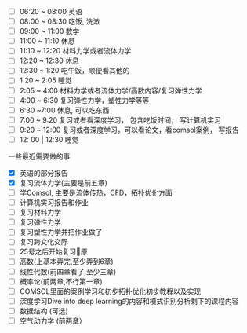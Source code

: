 - [ ] 06:20 ~ 08:00 英语
- [ ] 08:00 ~ 08:30 吃饭, 洗漱
- [ ] 09:00 ~ 11:00 数学
- [ ] 11:00 ~ 11:10 休息
- [ ] 11:10 ~ 12:20 材料力学或者流体力学
- [ ] 12:20 ~ 12:30 休息
- [ ] 12:30 ~ 1:20 吃午饭，顺便看其他的
- [ ] 1:20 ~ 2:05 睡觉
- [ ] 2:05 ~ 4:00 材料力学或者流体力学/高数内容/复习弹性力学
- [ ] 4:00 ~ 6:30 复习弹性力学，塑性力学等等
- [ ] 6:30 ~7:00 休息, 可以吃东西
- [ ] 7:00 ~ 9:20 复习或者看深度学习， 包含吃饭时间， 写计算机实习
- [ ] 9:20 ~ 12:00 复习或者深度学习，可以看论文，看comsol案例， 写报告
- [ ] 12: 00 | 12:30 睡觉

一些最近需要做的事
- [x] 英语的部分报告
- [x] 复习流体力学(主要是前五章)
- [ ] 学Comsol, 主要是流体传热，CFD，拓扑优化方面
- [ ] 计算机实习报告和作业
- [ ] 复习材料力学
- [ ] 复习弹性力学
- [ ] 复习塑性力学并把作业做了
- [ ] 复习跨文化交际
- [ ] 25号之后开始复习🐴原
- [ ] 高数(上基本弄完,至少弄到6章)
- [ ] 线性代数(前四章看了,至少三章)
- [ ] 概率论(前两章,不行第一章)
- [ ] COMSOL里面的案例学习和初步拓扑优化初步教程以及实现
- [ ] 深度学习Dive into deep learning的内容和模式识别分析剩下的课程内容
- [ ] 数据结构 (可选)
- [ ] 空气动力学 (前两章）